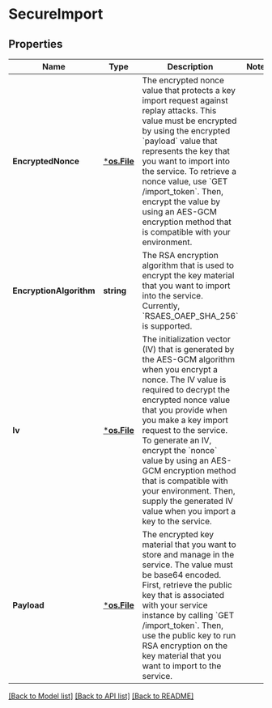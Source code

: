 # SecureImport

## Properties

Name | Type | Description | Notes
------------ | ------------- | ------------- | -------------
**EncryptedNonce** | [***os.File**](*os.File.md) | The encrypted nonce value that protects a key import request against replay attacks. This value must be encrypted by using the encrypted &#x60;payload&#x60; value that represents the key that you want to import into the service.    To retrieve a nonce value, use &#x60;GET /import_token&#x60;. Then, encrypt the value by using an AES-GCM encryption  method that is compatible with your environment.  | 
**EncryptionAlgorithm** | **string** | The RSA encryption algorithm that is used to encrypt the key material that you want to import into the  service. Currently, &#x60;RSAES_OAEP_SHA_256&#x60; is supported. | 
**Iv** | [***os.File**](*os.File.md) | The initialization vector (IV) that is generated by the AES-GCM algorithm when you encrypt a nonce. The IV  value is required to decrypt the encrypted nonce value that you provide when you make a key import request  to the service.    To generate an IV, encrypt the &#x60;nonce&#x60; value by using an AES-GCM encryption method that is compatible with your environment. Then, supply the generated IV value when you import a key to the service. | 
**Payload** | [***os.File**](*os.File.md) | The encrypted key material that you want to store and manage in the service. The value must be base64 encoded.    First, retrieve the public key that is associated with your service instance by calling &#x60;GET /import_token&#x60;.  Then, use the public key to run RSA encryption on the key material that you want to import to the service. | 

[[Back to Model list]](../README.md#documentation-for-models) [[Back to API list]](../README.md#documentation-for-api-endpoints) [[Back to README]](../README.md)



